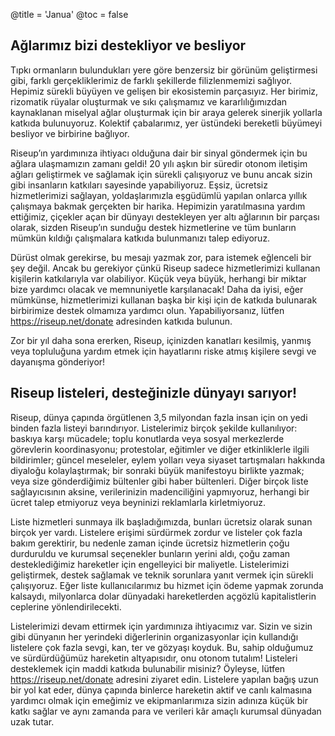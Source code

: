 @title = 'Janua'
@toc = false


Ağlarımız bizi destekliyor ve besliyor
--------------------------------------

Tıpkı ormanların bulundukları yere göre benzersiz bir görünüm geliştirmesi gibi, farklı gerçekliklerimiz de farklı şekillerde filizlenmemizi sağlıyor. Hepimiz sürekli büyüyen ve gelişen bir ekosistemin parçasıyız. Her birimiz, rizomatik rüyalar oluşturmak ve sıkı çalışmamız ve kararlılığımızdan kaynaklanan miselyal ağlar oluşturmak için bir araya gelerek sinerjik yollarla katkıda bulunuyoruz. Kolektif çabalarımız, yer üstündeki bereketli büyümeyi besliyor ve birbirine bağlıyor.

Riseup’ın yardımınıza ihtiyacı olduğuna dair bir sinyal göndermek için bu ağlara ulaşmamızın zamanı geldi! 20 yılı aşkın bir süredir otonom iletişim ağları geliştirmek ve sağlamak için sürekli çalışıyoruz ve bunu ancak sizin gibi insanların katkıları sayesinde yapabiliyoruz. Eşsiz, ücretsiz hizmetlerimizi sağlayan, yoldaşlarımızla eşgüdümlü yapılan onlarca yıllık çalışmaya bakmak gerçekten bir harika. Hepimizin yaratılmasına yardım ettiğimiz, çiçekler açan bir dünyayı destekleyen yer altı ağlarının bir parçası olarak, sizden Riseup’ın sunduğu destek hizmetlerine ve tüm bunların mümkün kıldığı çalışmalara katkıda bulunmanızı talep ediyoruz.

Dürüst olmak gerekirse, bu mesajı yazmak zor, para istemek eğlenceli bir şey değil. Ancak bu gerekiyor çünkü Riseup sadece hizmetlerimizi kullanan kişilerin katkılarıyla var olabiliyor. Küçük veya büyük, herhangi bir miktar bize yardımcı olacak ve memnuniyetle karşılanacak! Daha da iyisi, eğer mümkünse, hizmetlerimizi kullanan başka bir kişi için de katkıda bulunarak birbirimize destek olmamıza yardımcı olun. Yapabiliyorsanız, lütfen https://riseup.net/donate adresinden katkıda bulunun.

Zor bir yıl daha sona ererken, Riseup, içinizden kanatları kesilmiş, yanmış veya topluluğuna yardım etmek için hayatlarını riske atmış kişilere sevgi ve dayanışma gönderiyor!


Riseup listeleri, desteğinizle dünyayı sarıyor!
-----------------------------------------------

Riseup, dünya çapında örgütlenen 3,5 milyondan fazla insan için on yedi binden fazla listeyi barındırıyor. Listelerimiz birçok şekilde kullanılıyor: baskıya karşı mücadele; toplu konutlarda veya sosyal merkezlerde görevlerin koordinasyonu; protestolar, eğitimler ve diğer etkinliklerle ilgili bildirimler; güncel meseleler, eylem yolları veya siyaset tartışmaları hakkında diyaloğu kolaylaştırmak; bir sonraki büyük manifestoyu birlikte yazmak; veya size gönderdiğimiz bültenler gibi haber bültenleri. Diğer birçok liste sağlayıcısının aksine, verilerinizin madenciliğini yapmıyoruz, herhangi bir ücret talep etmiyoruz veya beyninizi reklamlarla kirletmiyoruz.

Liste hizmetleri sunmaya ilk başladığımızda, bunları ücretsiz olarak sunan birçok yer vardı. Listelere erişimi sürdürmek zordur ve listeler çok fazla bakım gerektirir, bu nedenle zaman içinde ücretsiz hizmetlerin çoğu durduruldu ve kurumsal seçenekler bunların yerini aldı, çoğu zaman desteklediğimiz hareketler için engelleyici bir maliyetle. Listelerimizi geliştirmek, destek sağlamak ve teknik sorunlara yanıt vermek için sürekli çalışıyoruz. Eğer liste kullanıcılarımız bu hizmet için ödeme yapmak zorunda kalsaydı, milyonlarca dolar dünyadaki hareketlerden açgözlü kapitalistlerin ceplerine yönlendirilecekti.

Listelerimizi devam ettirmek için yardımınıza ihtiyacımız var. Sizin ve sizin gibi dünyanın her yerindeki diğerlerinin organizasyonlar için kullandığı listelere çok fazla sevgi, kan, ter ve gözyaşı koyduk. Bu, sahip olduğumuz ve sürdürdüğümüz hareketin altyapısıdır, onu otonom tutalım! Listeleri desteklemek için maddi katkıda bulunabilir misiniz? Öyleyse, lütfen https://riseup.net/donate adresini ziyaret edin. Listelere yapılan bağış uzun bir yol kat eder, dünya çapında binlerce hareketin aktif ve canlı kalmasına yardımcı olmak için emeğimiz ve ekipmanlarımıza sizin adınıza küçük bir katkı sağlar ve aynı zamanda para ve verileri kâr amaçlı kurumsal dünyadan uzak tutar.